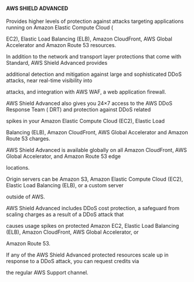 #### AWS SHIELD ADVANCED

Provides higher levels of protection against attacks targeting applications
running on Amazon Elastic Compute Cloud (

EC2), Elastic Load Balancing (ELB), Amazon CloudFront, AWS Global Accelerator
and Amazon Route 53 resources.

In addition to the network and transport layer protections that come with
Standard, AWS Shield Advanced provides

additional detection and mitigation against large and sophisticated DDoS
attacks, near real-time visibility into

attacks, and integration with AWS WAF, a web application firewall.

AWS Shield Advanced also gives you 24×7 access to the AWS DDoS Response Team (
DRT) and protection against DDoS related

spikes in your Amazon Elastic Compute Cloud (EC2), Elastic Load

Balancing (ELB), Amazon CloudFront, AWS Global Accelerator and Amazon Route 53
charges.

AWS Shield Advanced is available globally on all Amazon CloudFront, AWS Global
Accelerator, and Amazon Route 53 edge

locations.

Origin servers can be Amazon S3, Amazon Elastic Compute Cloud (EC2), Elastic
Load Balancing (ELB), or a custom server

outside of AWS.

AWS Shield Advanced includes DDoS cost protection, a safeguard from scaling
charges as a result of a DDoS attack that

causes usage spikes on protected Amazon EC2, Elastic Load Balancing (ELB),
Amazon CloudFront, AWS Global Accelerator, or

Amazon Route 53.

If any of the AWS Shield Advanced protected resources scale up in response to a
DDoS attack, you can request credits via

the regular AWS Support channel.

